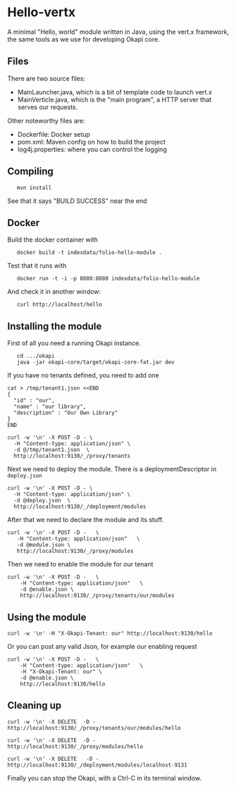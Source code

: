 # Hello-vertx

A minimal "Hello, world" module written in Java, using the vert.x framework,
the same tools as we use for developing Okapi core.


## Files

There are two source files:
 - MainLauncher.java, which is a bit of template code to launch vert.x
 - MainVerticle.java, which is the "main program", a HTTP server that serves
   our requests.

Other noteworthy files are:
 - Dockerfile: Docker setup
 - pom.xml: Maven config on how to build the project
 - log4j.properties: where you can control the logging


## Compiling
```
   mvn install
```
See that it says "BUILD SUCCESS" near the end

## Docker
Build the docker container with
```
   docker build -t indexdata/folio-hello-module .
```

Test that it runs with
```
   docker run -t -i -p 8080:8080 indexdata/folio-hello-module
```

And check it in another window:
```
   curl http://localhost/hello
```

## Installing the module

First of all you need a running Okapi instance.
```
   cd .../okapi
   java -jar okapi-core/target/okapi-core-fat.jar dev
```

If you have no tenants defined, you need to add one
```
cat > /tmp/tenant1.json <<END
{
  "id" : "our",
  "name" : "our library",
  "description" : "Our Own Library"
}
END

curl -w '\n' -X POST -D - \
  -H "Content-type: application/json" \
  -d @/tmp/tenant1.json  \
  http://localhost:9130/_/proxy/tenants
```

Next we need to deploy the module. There is a deploymentDescriptor in `deploy.json`
```
curl -w '\n' -X POST -D - \
  -H "Content-type: application/json" \
  -d @deploy.json  \
  http://localhost:9130/_/deployment/modules

```

After that we need to declare the module and its stuff.
```
curl -w '\n' -X POST -D -   \
   -H "Content-type: application/json"   \
   -d @module.json \
   http://localhost:9130/_/proxy/modules
```
Then we need to enable the module for our tenant
```
curl -w '\n' -X POST -D -   \
    -H "Content-type: application/json"   \
    -d @enable.json \
    http://localhost:9130/_/proxy/tenants/our/modules
```

## Using the module

```
curl -w '\n' -H "X-Okapi-Tenant: our" http://localhost:9130/hello
```

Or you can post any valid Json, for example our enabling request
```
curl -w '\n' -X POST -D -   \
    -H "Content-type: application/json"   \
    -H "X-Okapi-Tenant: our" \
    -d @enable.json \
    http://localhost:9130/hello
```

## Cleaning up
```
curl -w '\n' -X DELETE  -D -    http://localhost:9130/_/proxy/tenants/our/modules/hello

curl -w '\n' -X DELETE  -D -    http://localhost:9130/_/proxy/modules/hello

curl -w '\n' -X DELETE   -D -    http://localhost:9130/_/deployment/modules/localhost-9131
```
Finally you can stop the Okapi, with a Ctrl-C in its terminal window.

